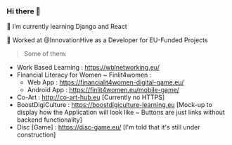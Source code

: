 ### Hi there 👋
🌱 I’m currently learning Django and React

🔭 Worked at @InnovationHive as a Developer for EU-Funded Projects
> Some of them:

  - Work Based Learning : https://wblnetworking.eu/
  - Financial Literacy for Women ~ Finlit4women : 
      - Web App : https://financialit4women-digital-game.eu/
      - Android App : https://finlit4women.eu/mobile-game/
  - Co-Art : http://co-art-hub.eu [Currently no HTTPS]
  - BoostDigiCulture : https://boostdigiculture-learning.eu [Mock-up to display how the Application will look like ~ Buttons are just links without backend functionality]
  - Disc [Game] : https://disc-game.eu/ [I'm told that it's still under construction] 
<!--
**dio22222/dio22222** is a ✨ _special_ ✨ repository because its `README.md` (this file) appears on your GitHub profile.

Here are some ideas to get you started:

- 🔭 I’m currently working on ...
- 🌱 I’m currently learning ...
- 👯 I’m looking to collaborate on ...
- 🤔 I’m looking for help with ...
- 💬 Ask me about ...
- 📫 How to reach me: ...
- 😄 Pronouns: ...
- ⚡ Fun fact: ...
-->
